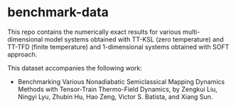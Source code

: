 # benchmark-data
This repo contains the numerically exact results for various multi-dimensional model systems obtained with TT-KSL (zero temperature) and TT-TFD (finite temperature) and 1-dimensional systems obtained with SOFT approach.

This dataset accompanies the following work:

* Benchmarking Various Nonadiabatic Semiclassical Mapping Dynamics Methods with Tensor-Train Thermo-Field Dynamics, by Zengkui Liu, Ningyi Lyu, Zhubin Hu, Hao Zeng, Victor S. Batista, and Xiang Sun.

